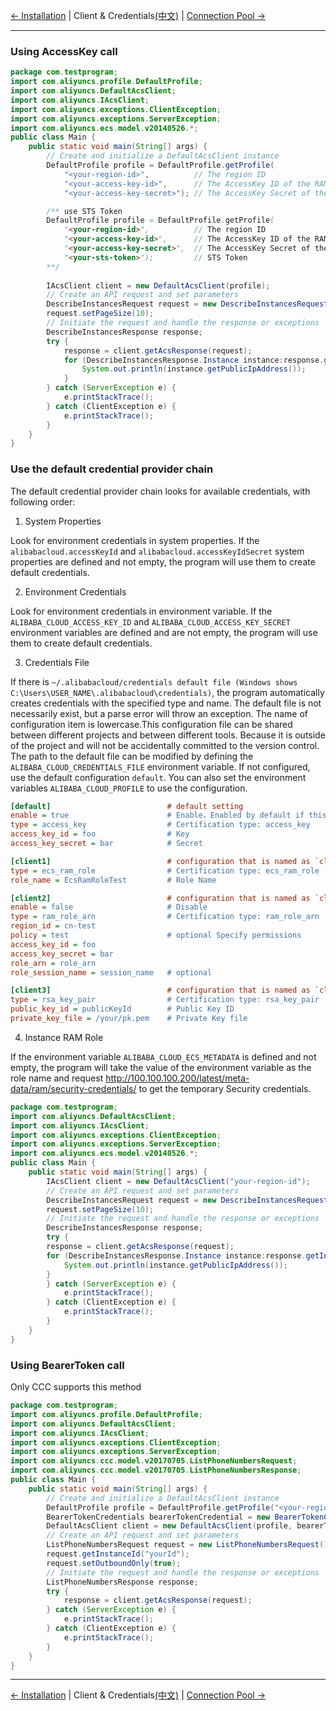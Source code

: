 [← Installation](1-Installation-EN.md) | Client & Credentials[(中文)](2-Client-CN.md) | [Connection Pool →](3-Pool-EN.md)
***

### Using AccessKey call

```java
package com.testprogram;
import com.aliyuncs.profile.DefaultProfile;
import com.aliyuncs.DefaultAcsClient;
import com.aliyuncs.IAcsClient;
import com.aliyuncs.exceptions.ClientException;
import com.aliyuncs.exceptions.ServerException;
import com.aliyuncs.ecs.model.v20140526.*;
public class Main {
    public static void main(String[] args) {
        // Create and initialize a DefaultAcsClient instance
        DefaultProfile profile = DefaultProfile.getProfile(
            "<your-region-id>",          // The region ID
            "<your-access-key-id>",      // The AccessKey ID of the RAM account
            "<your-access-key-secret>"); // The AccessKey Secret of the RAM account

        /** use STS Token
        DefaultProfile profile = DefaultProfile.getProfile(
            "<your-region-id>",          // The region ID
            "<your-access-key-id>",      // The AccessKey ID of the RAM account
            "<your-access-key-secret>",  // The AccessKey Secret of the RAM account
            "<your-sts-token>");         // STS Token
        **/
        
        IAcsClient client = new DefaultAcsClient(profile);
        // Create an API request and set parameters
        DescribeInstancesRequest request = new DescribeInstancesRequest();
        request.setPageSize(10);
        // Initiate the request and handle the response or exceptions
        DescribeInstancesResponse response;
        try {
            response = client.getAcsResponse(request);
            for (DescribeInstancesResponse.Instance instance:response.getInstances()) {
                System.out.println(instance.getPublicIpAddress());
            }
        } catch (ServerException e) {
            e.printStackTrace();
        } catch (ClientException e) {
            e.printStackTrace();
        }
    }
}
```

### Use the default credential provider chain

The default credential provider chain looks for available credentials, with following order:

1. System Properties

Look for environment credentials in system properties. If the `alibabacloud.accessKeyId` and `alibabacloud.accessKeyIdSecret` system properties are defined and not empty, the program will use them to create default credentials.

2. Environment Credentials

Look for environment credentials in environment variable. If the `ALIBABA_CLOUD_ACCESS_KEY_ID` and `ALIBABA_CLOUD_ACCESS_KEY_SECRET` environment variables are defined and are not empty, the program will use them to create default credentials.

3. Credentials File

If there is `~/.alibabacloud/credentials default file (Windows shows C:\Users\USER_NAME\.alibabacloud\credentials)`, the program automatically creates credentials with the specified type and name. The default file is not necessarily exist, but a parse error will throw an exception. The name of configuration item is lowercase.This configuration file can be shared between different projects and between different tools. Because it is outside of the project and will not be accidentally committed to the version control. The path to the default file can be modified by defining the `ALIBABA_CLOUD_CREDENTIALS_FILE` environment variable. If not configured, use the default configuration `default`. You can also set the environment variables `ALIBABA_CLOUD_PROFILE` to use the configuration.

```ini
[default]                          # default setting
enable = true                      # Enable，Enabled by default if this option is not present
type = access_key                  # Certification type: access_key
access_key_id = foo                # Key
access_key_secret = bar            # Secret

[client1]                          # configuration that is named as `client1`
type = ecs_ram_role                # Certification type: ecs_ram_role
role_name = EcsRamRoleTest         # Role Name

[client2]                          # configuration that is named as `client2`
enable = false                     # Disable
type = ram_role_arn                # Certification type: ram_role_arn
region_id = cn-test                 
policy = test                      # optional Specify permissions
access_key_id = foo                
access_key_secret = bar            
role_arn = role_arn                
role_session_name = session_name   # optional

[client3]                          # configuration that is named as `client3`
type = rsa_key_pair                # Certification type: rsa_key_pair
public_key_id = publicKeyId        # Public Key ID
private_key_file = /your/pk.pem    # Private Key file
```
4. Instance RAM Role

If the environment variable `ALIBABA_CLOUD_ECS_METADATA` is defined and not empty, the program will take the value of the environment variable as the role name and request <http://100.100.100.200/latest/meta-data/ram/security-credentials/> to get the temporary Security credentials.

```java
package com.testprogram;
import com.aliyuncs.DefaultAcsClient;
import com.aliyuncs.IAcsClient;
import com.aliyuncs.exceptions.ClientException;
import com.aliyuncs.exceptions.ServerException;
import com.aliyuncs.ecs.model.v20140526.*;
public class Main {
    public static void main(String[] args) {
        IAcsClient client = new DefaultAcsClient("your-region-id");
        // Create an API request and set parameters
        DescribeInstancesRequest request = new DescribeInstancesRequest();
        request.setPageSize(10);
        // Initiate the request and handle the response or exceptions
        DescribeInstancesResponse response;
        try {
        response = client.getAcsResponse(request);
        for (DescribeInstancesResponse.Instance instance:response.getInstances()) {
            System.out.println(instance.getPublicIpAddress());
        }
        } catch (ServerException e) {
            e.printStackTrace();
        } catch (ClientException e) {
            e.printStackTrace();
        }
    }
}

```

### Using BearerToken call

Only CCC supports this method

```java
package com.testprogram;
import com.aliyuncs.profile.DefaultProfile;
import com.aliyuncs.DefaultAcsClient;
import com.aliyuncs.IAcsClient;
import com.aliyuncs.exceptions.ClientException;
import com.aliyuncs.exceptions.ServerException;
import com.aliyuncs.ccc.model.v20170705.ListPhoneNumbersRequest;
import com.aliyuncs.ccc.model.v20170705.ListPhoneNumbersResponse;
public class Main {
    public static void main(String[] args) {
        // Create and initialize a DefaultAcsClient instance
        DefaultProfile profile = DefaultProfile.getProfile("<your-region-id>"); // The region ID
        BearerTokenCredentials bearerTokenCredential = new BearerTokenCredentials("<your-bearer-token>");
        DefaultAcsClient client = new DefaultAcsClient(profile, bearerTokenCredential);
        // Create an API request and set parameters
        ListPhoneNumbersRequest request = new ListPhoneNumbersRequest();
        request.getInstanceId("yourId");
        request.setOutboundOnly(true);
        // Initiate the request and handle the response or exceptions
        ListPhoneNumbersResponse response;
        try {
            response = client.getAcsResponse(request);
        } catch (ServerException e) {
            e.printStackTrace();
        } catch (ClientException e) {
            e.printStackTrace();
        }
    }
}
```

***
[← Installation](1-Installation-EN.md) | Client & Credentials[(中文)](2-Client-CN.md) | [Connection Pool →](3-Pool-EN.md)
